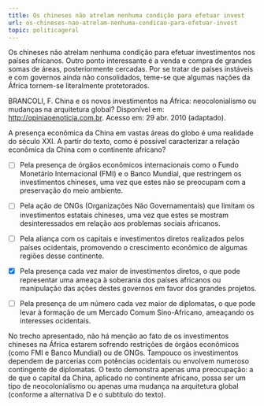 ```yaml
---
title: Os chineses não atrelam nenhuma condição para efetuar invest
url: os-chineses-nao-atrelam-nenhuma-condicao-para-efetuar-invest
topic: politicageral
---
```



Os chineses não atrelam nenhuma condição para efetuar investimentos nos países africanos. Outro ponto interessante é a venda e compra de grandes somas de áreas, posteriormente cercadas. Por se tratar de países instáveis e com governos ainda não consolidados, teme-se que algumas nações da África tornem-se literalmente protetorados.

BRANCOLI, F. China e os novos investimentos na África: neocolonialismo ou mudanças na arquitetura global? Disponível em: http://opiniaoenoticia.com.br. Acesso em: 29 abr. 2010 (adaptado).

A presença econômica da China em vastas áreas do globo é uma realidade do século XXI. A partir do texto, como é possível caracterizar a relação econômica da China com o continente africano?



- [ ] Pela presença de órgãos econômicos internacionais como o Fundo Monetário Internacional (FMI) e o Banco Mundial, que restringem os investimentos chineses, uma vez que estes não se preocupam com a preservação do meio ambiente.
- [ ] Pela ação de ONGs (Organizações Não Governamentais) que limitam os investimentos estatais chineses, uma vez que estes se mostram desinteressados em relação aos problemas sociais africanos.
- [ ] Pela aliança com os capitais e investimentos diretos realizados pelos países ocidentais, promovendo o crescimento econômico de algumas regiões desse continente.
- [x] Pela presença cada vez maior de investimentos diretos, o que pode representar uma ameaça à soberania dos países africanos ou manipulação das ações destes governos em favor dos grandes projetos.
- [ ] Pela presença de um número cada vez maior de diplomatas, o que pode levar à formação de um Mercado Comum Sino-Africano, ameaçando os interesses ocidentais.


No trecho apresentado, não há menção ao fato de os investimentos chineses na África estarem sofrendo restrições de órgãos econômicos (como FMI e Banco Mundial) ou de ONGs. Tampouco os investimentos dependem de parcerias com potências ocidentais ou envolvem numeroso contingente de diplomatas. O texto demonstra apenas uma preocupação: a de que o capital da China, aplicado no continente africano, possa ser um tipo de neocolonialismo ou apenas uma mudança na arquitetura global (conforme a alternativa D e o subtítulo do texto).
